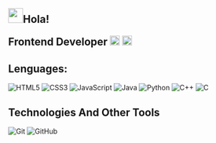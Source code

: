 <h2> </a><img src="https://emoji.discadia.com/emojis/92c0241e-f8ae-47c6-9b1c-49aab7d9d541.GIF" width="30">Hola!
<p>Frontend Developer </a><img src="https://emoji.discadia.com/emojis/6318135e-2ba8-49b8-b761-46b5eec83830.GIF" width="20"> </a><img src="https://emoji.discadia.com/emojis/44d9e089-4422-44fb-98f6-3014c69305b3.PNG" width="20">
</h2>

## Lenguages:

![HTML5](https://img.shields.io/badge/html5-%23E34F26.svg?style=for-the-badge&logo=html5&logoColor=white)
![CSS3](https://img.shields.io/badge/css3-%231572B6.svg?style=for-the-badge&logo=css3&logoColor=white)
![JavaScript](https://img.shields.io/badge/javascript-%23323330.svg?style=for-the-badge&logo=javascript&logoColor=%23F7DF1E)
![Java](https://img.shields.io/badge/java-%23ED8B00.svg?style=for-the-badge&logo=openjdk&logoColor=white)
![Python](https://img.shields.io/badge/python-3670A0?style=for-the-badge&logo=python&logoColor=ffdd54)
![C++](https://img.shields.io/badge/c++-%2300599C.svg?style=for-the-badge&logo=c%2B%2B&logoColor=white)
![C](https://img.shields.io/badge/C-00599C?style=for-the-badge&logo=c&logoColor=white)

## Technologies And Other Tools

![Git](https://img.shields.io/badge/git-%23F05033.svg?style=for-the-badge&logo=git&logoColor=white)
![GitHub](https://img.shields.io/badge/github-%23121011.svg?style=for-the-badge&logo=github&logoColor=white)
